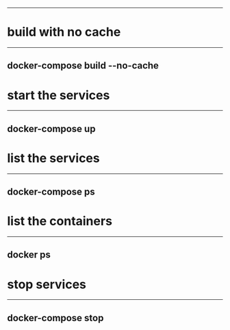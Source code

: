 
---------------------------------
# build with no cache
---------
docker-compose build --no-cache
---------------------------------
# start the services
--------------------------------
docker-compose up
---------------------------------
# list the services
-------------------------------
docker-compose ps
---------------------------------
# list the containers
-------------------------------
docker ps
---------------------------------
# stop services
-------------------------------
docker-compose stop
----------------------------------

